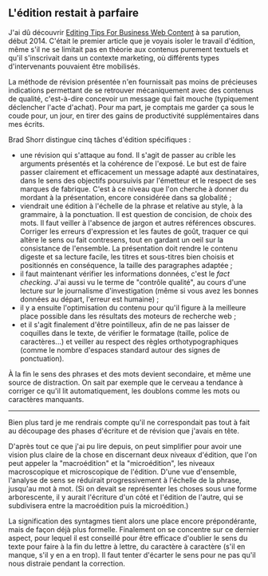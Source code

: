 ## L'édition restait à parfaire

J'ai dû découvrir [Editing Tips For Business Web Content][1] à sa parution, début 2014. C'était le premier article que je voyais isoler le travail d'édition, même s'il ne se limitait pas en théorie aux contenus purement textuels et qu'il s'inscrivait dans un contexte marketing, où différents types d'intervenants pouvaient être mobilisés.

[1]: http://www.smashingmagazine.com/2014/01/14/editing-tips-for-business-web-content/

La méthode de révision présentée n'en fournissait pas moins de précieuses indications permettant de se retrouver mécaniquement avec des contenus de qualité, c'est-à-dire concevoir un message qui fait mouche (typiquement déclencher l'acte d'achat). Pour ma part, je comptais me garder ça sous le coude pour, un jour, en tirer des gains de productivité supplémentaires dans mes écrits.

Brad Shorr distingue cinq tâches d'édition spécifiques :

- une révision qui s'attaque au fond. Il s'agit de passer au crible les arguments présentés et la cohérence de l'exposé. Le but est de faire passer clairement et efficacement un message adapté aux destinataires, dans le sens des objectifs poursuivis par l'émetteur et le respect de ses marques de fabrique. C'est à ce niveau que l'on cherche à donner du mordant à la présentation, encore considérée dans sa globalité ;
- viendrait une édition à l'échelle de la phrase et relative au style, à la grammaire, à la ponctuation. Il est question de concision, de choix des mots. Il faut veiller à l'absence de jargon et autres références obscures. Corriger les erreurs d'expression et les fautes de goût, traquer ce qui altère le sens ou fait contresens, tout en gardant un oeil sur la consistance de l'ensemble. La présentation doit rendre le contenu digeste et sa lecture facile, les titres et sous-titres bien choisis et positionnés en conséquence, la taille des paragraphes adaptée ;
- il faut maintenant vérifier les informations données, c'est le *fact checking*. J'ai aussi vu le terme de "contrôle qualité", au cours d'une lecture sur le journalisme d'investigation (même si vous avez les bonnes données au départ, l'erreur est humaine) ;
- il y a ensuite l'optimisation du contenu pour qu'il figure à la meilleure place possible dans les résultats des moteurs de recherche web ;
- et il s'agit finalement d'être pointilleux, afin de ne pas laisser de coquilles dans le texte, de vérifier le formatage (taille, police de caractères...) et veiller au respect des règles orthotypographiques (comme le nombre d'espaces standard autour des signes de ponctuation).

À la fin le sens des phrases et des mots devient secondaire, et même une source de distraction. On sait par exemple que le cerveau a tendance à corriger ce qu'il lit automatiquement, les doublons comme les mots ou caractères manquants.

***

Bien plus tard je me rendrais compte qu'il ne correspondait pas tout à fait au découpage des phases d'écriture et de révision que j'avais en tête.

D'après tout ce que j'ai pu lire depuis, on peut simplifier pour avoir une vision plus claire de la chose en discernant deux niveaux d'édition, que l'on peut appeler la "macroédition" et la "microédition", les niveaux macroscopique et microscopique de l'édition.  D'une vue d'ensemble, l'analyse de sens se réduirait progressivement à l'échelle de la phrase, jusqu'au mot à mot. (Si on devait se représenter les choses sous une forme arborescente, il y aurait l'écriture d'un côté et l'édition de l'autre, qui se subdivisera entre la macroédition puis la microédition.)

La signification des syntagmes tient alors une place encore prépondérante, mais de façon déjà plus formelle. Finalement on se concentre sur ce dernier aspect, pour lequel il est conseillé pour être efficace d'oublier le sens du texte pour faire à la fin du lettre à lettre, du caractère à caractère (s'il en manque, s'il y en a en trop).  Il faut tenter d'écarter le sens pour ne pas qu'il nous distraie pendant la correction.
